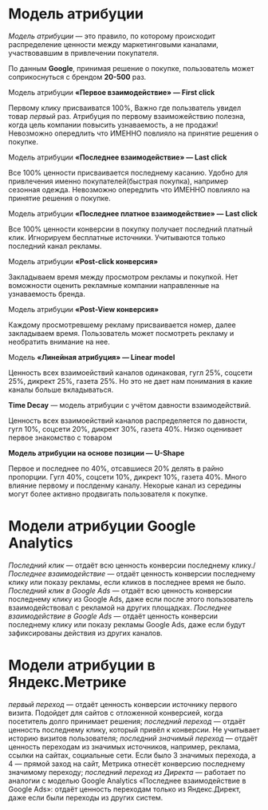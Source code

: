 # Модель атрибуции

*Модель атрибуции* — это правило, по которому происходит распределение ценности между маркетинговыми каналами, участвовавшим в привлечении покупателя.

По данным **Google**, принимая решение о покупке, пользователь может соприкоснуться с брендом **20-500** раз.

Модель атрибуции **«Первое взаимодействие» — First click**

Первому клику присваиватся 100%, Важно где пользватель увидел товар *первый* раз.
Атрибуция по первому взаиможействию полезна, когда цель компании повысить узнаваемость, а не продажи!
Невозможно опередлить что ИМЕННО повлияло на принятие решения о покупке.

Модель атрибуции **«Последнее взаимодействие» — Last click**

Все 100% ценности присваивается последнему касанию. 
Удобно для привлечения именно покупателей(быстрая покупка), например сезонная одежда. 
Невозможно опередлить что ИМЕННО повлияло на принятие решения о покупке. 
 
Модель атрибуции **«Последнее платное взаимодействие» — Last click** 

Все 100% ценности конверсии в покупку получает последний платный клик.
Игнорируем бесплатные источники. 
Учитываются только последний канал рекламы.

Модель атрибуции **«Post-click конверсия»**


Закладываем время между просмотром рекламы и покупкой.
Нет воможности оценить рекламные компании направленные на узнаваемость бренда.

Модель атрибуции **«Post-View конверсия»**

Каждому просмотревшему рекламу присваивается номер, далее закладываем время.
Пользователь может посмотреть рекламу и необратить внимание на нее.

Модель **«Линейная атрибуция» — Linear model**

Ценность всех взаимоействий каналов одинаковая, гугл 25%, соцсети 25%, дикрект 25%, газета 25%.
Но это не дает нам понимания в какие каналы больше вкладываться. 

**Time Decay** — модель атрибуции с учётом давности взаимодействий.

Ценность всех взаимоействий каналов распределяется по давности, гугл 10%, соцсети 20%, дикрект 30%, газета 40%.
Низко оценивает первое знакомство с товаром 

**Модель атрибуции на основе позиции — U-Shape**

Первое и последнее по 40%, отсавшиеся 20% делять в райно пропорции. Гугл 40%, соцсети 10%, дикрект 10%, газета 40%.
Много влияние первому и послденму каналу. Некорые канал из  середины могут более активно продвигать пользователя к покупке.

# Модели атрибуции Google Analytics

*Последний клик* — отдаёт всю ценность конверсии последнему клику./
*Последнее взаимодействие* — отдаёт ценность конверсии последнему клику или показу рекламы, если кликов в последнее время не было.
*Последний клик в Google Ads* — отдаёт всю ценность конверсии последнему клику из Google Ads, даже если после этого пользователь взаимодействовал с рекламой на других площадках.
*Последнее взаимодействие в Google Ads* — отдаёт ценность конверсии последнему клику или показу рекламы Google Ads, даже если будут зафиксированы действия из других каналов.

# Модели атрибуции в Яндекс.Метрике

*первый переход* — отдаёт ценность конверсии источнику первого визита. Подойдет для сайтов с отложенной конверсией, когда посетитель долго принимает решения;
*последний переход* — отдаёт ценность последнему клику, который привёл к конверсии. Не учитывает историю визитов пользователя;
*последний значимый переход* — отдаёт ценность переходам из значимых источников, например, реклама, ссылки на сайтах, социальные сети. Если было 3 значимых перехода, а 4 — прямой заход на сайт, Метрика отнесёт конверсию последнему значимому переходу;
*последний переход из Директа* — работает по аналогии с моделью Google Analytics «Последнее взаимодействие в Google Ads»: отдаёт ценность переходам только из Яндекс.Директ, даже если были переходы из других систем.




